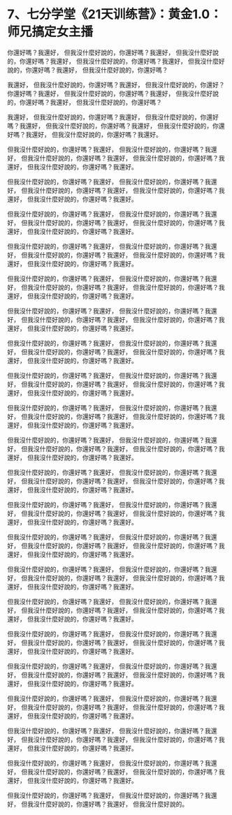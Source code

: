 # 7、七分学堂《21天训练营》：黄金1.0：师兄搞定女主播

你還好嗎？我還好， 但我沒什麼好說的，你還好嗎？我還好， 但我沒什麼好說的，你還好嗎？我還好， 但我沒什麼好說的，你還好嗎？我還好， 但我沒什麼好說的，你還好嗎？我還好， 但我沒什麼好說的，你還好嗎？

我還好， 但我沒什麼好說的，你還好嗎？我還好， 但我沒什麼好說的，你還好？你還好嗎？我還好， 但我沒什麼好說的，你還好嗎？我還好， 但我沒什麼好說的，你還好嗎？我還好， 但我沒什麼好說的，你還好嗎？

我還好， 但我沒什麼好說的，你還好嗎？我還好， 但我沒什麼好說的，你還好嗎？我還好， 但我沒什麼好說的，你還好嗎？我還好， 但我沒什麼好說的，你還好嗎？我還好， 但我沒什麼好說的，你還好嗎？我還好。

 但我沒什麼好說的，你還好嗎？我還好， 但我沒什麼好說的，你還好嗎？我還好， 但我沒什麼好說的，你還好嗎？我還好， 但我沒什麼好說的，你還好嗎？我還好， 但我沒什麼好說的，你還好嗎？我還好。

 但我沒什麼好說的，你還好嗎？我還好， 但我沒什麼好說的，你還好嗎？我還好， 但我沒什麼好說的，你還好嗎？我還好， 但我沒什麼好說的，你還好嗎？我還好， 但我沒什麼好說的，你還好嗎？我還好。

 但我沒什麼好說的，你還好嗎？我還好， 但我沒什麼好說的，你還好嗎？我還好， 但我沒什麼好說的，你還好嗎？我還好， 但我沒什麼好說的，你還好嗎？我還好， 但我沒什麼好說的，你還好嗎？我還好。

 但我沒什麼好說的，你還好嗎？我還好， 但我沒什麼好說的，你還好嗎？我還好， 但我沒什麼好說的，你還好嗎？我還好， 但我沒什麼好說的，你還好嗎？我還好， 但我沒什麼好說的，你還好嗎？我還好。

 但我沒什麼好說的，你還好嗎？我還好， 但我沒什麼好說的，你還好嗎？我還好， 但我沒什麼好說的，你還好嗎？我還好， 但我沒什麼好說的，你還好嗎？我還好， 但我沒什麼好說的，你還好嗎？我還好。

 但我沒什麼好說的，你還好嗎？我還好， 但我沒什麼好說的，你還好嗎？我還好， 但我沒什麼好說的，你還好嗎？我還好， 但我沒什麼好說的，你還好嗎？我還好， 但我沒什麼好說的，你還好嗎？我還好。

 但我沒什麼好說的，你還好嗎？我還好， 但我沒什麼好說的，你還好嗎？我還好， 但我沒什麼好說的，你還好嗎？我還好， 但我沒什麼好說的，你還好嗎？我還好， 但我沒什麼好說的，你還好嗎？我還好。

 但我沒什麼好說的，你還好嗎？我還好， 但我沒什麼好說的，你還好嗎？我還好， 但我沒什麼好說的，你還好嗎？我還好， 但我沒什麼好說的，你還好嗎？我還好， 但我沒什麼好說的，你還好嗎？我還好。

 但我沒什麼好說的，你還好嗎？我還好， 但我沒什麼好說的，你還好嗎？我還好， 但我沒什麼好說的，你還好嗎？我還好， 但我沒什麼好說的，你還好嗎？我還好， 但我沒什麼好說的，你還好嗎？我還好。

 但我沒什麼好說的，你還好嗎？我還好， 但我沒什麼好說的，你還好嗎？我還好， 但我沒什麼好說的，你還好嗎？我還好， 但我沒什麼好說的，你還好嗎？我還好， 但我沒什麼好說的，你還好嗎？我還好。

 但我沒什麼好說的，你還好嗎？我還好， 但我沒什麼好說的，你還好嗎？我還好， 但我沒什麼好說的，你還好嗎？我還好， 但我沒什麼好說的，你還好嗎？我還好， 但我沒什麼好說的，你還好嗎？我還好。

 但我沒什麼好說的，你還好嗎？我還好， 但我沒什麼好說的，你還好嗎？我還好， 但我沒什麼好說的，你還好嗎？我還好， 但我沒什麼好說的，你還好嗎？我還好， 但我沒什麼好說的，你還好嗎？我還好。

 但我沒什麼好說的，你還好嗎？我還好， 但我沒什麼好說的，你還好嗎？我還好， 但我沒什麼好說的，你還好嗎？我還好， 但我沒什麼好說的，你還好嗎？我還好， 但我沒什麼好說的，你還好嗎？我還好。

 但我沒什麼好說的，你還好嗎？我還好， 但我沒什麼好說的，你還好嗎？我還好， 但我沒什麼好說的，你還好嗎？我還好， 但我沒什麼好說的，你還好嗎？我還好， 但我沒什麼好說的，你還好嗎？我還好。

 但我沒什麼好說的，你還好嗎？我還好， 但我沒什麼好說的，你還好嗎？我還好， 但我沒什麼好說的，你還好嗎？我還好， 但我沒什麼好說的，你還好嗎？我還好， 但我沒什麼好說的，你還好嗎？我還好。

 但我沒什麼好說的，你還好嗎？我還好， 但我沒什麼好說的，你還好嗎？我還好， 但我沒什麼好說的，你還好嗎？我還好， 但我沒什麼好說的，你還好嗎？我還好， 但我沒什麼好說的，你還好嗎？我還好。

 但我沒什麼好說的，你還好嗎？我還好， 但我沒什麼好說的，你還好嗎？我還好， 但我沒什麼好說的，你還好嗎？我還好， 但我沒什麼好說的，你還好嗎？我還好， 但我沒什麼好說的，你還好嗎？我還好。

 但我沒什麼好說的，你還好嗎？我還好， 但我沒什麼好說的，你還好嗎？我還好， 但我沒什麼好說的，你還好嗎？我還好， 但我沒什麼好說的，你還好嗎？我還好， 但我沒什麼好說的，你還好嗎？我還好。

 但我沒什麼好說的，你還好嗎？我還好， 但我沒什麼好說的，你還好嗎？我還好， 但我沒什麼好說的，你還好嗎？我還好， 但我沒什麼好說的，你還好嗎？我還好， 但我沒什麼好說的，你還好嗎？我還好。

 但我沒什麼好說的，你還好嗎？我還好， 但我沒什麼好說的，你還好嗎？我還好， 但我沒什麼好說的，你還好嗎？我還好， 但我沒什麼好說的，你還好嗎？我還好， 但我沒什麼好說的，你還好嗎？我還好。

 但我沒什麼好說的，你還好嗎？我還好， 但我沒什麼好說的，你還好嗎？我還好， 但我沒什麼好說的，你還好嗎？我還好， 但我沒什麼好說的。

